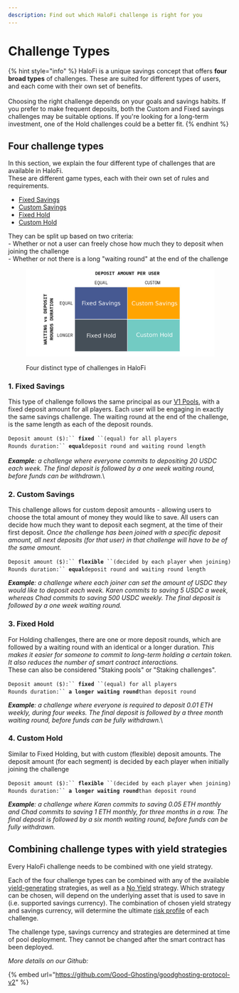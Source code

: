 ```yaml
---
description: Find out which HaloFi challenge is right for you
---
```


# Challenge Types

{% hint style="info" %}
HaloFi is a unique savings concept that offers **four broad types** of challenges. These are suited for different types of users, and each come with their own set of benefits. \
\
Choosing the right challenge depends on your goals and savings habits. If you prefer to make frequent deposits, both the Custom and Fixed savings challenges may be suitable options. If you're looking for a long-term investment, one of the Hold challenges could be a better fit.&#x20;
{% endhint %}

## Four challenge types

In this section, we explain the four different type of challenges that are available in HaloFi. \
These are different game types, each with their own set of rules and requirements.

* [Fixed Savings](challenge-types.md#fixed-savings)&#x20;
* [Custom Savings](challenge-types.md#flexible-savings)
* [Fixed Hold](challenge-types.md#3.-fixed-hodling)&#x20;
* [Custom Hold](challenge-types.md#4.-flexible-hodling)

They can be split up based on two criteria:  \
\- Whether or not a user can freely chose how much they to deposit when joining the challenge \
\- Whether or not there is a long "waiting round" at the end of the challenge

<figure><img src="../../.gitbook/assets/different-halofi-challenge-types.webp" alt=""><figcaption><p>Four distinct type of challenges in HaloFi</p></figcaption></figure>

### **1. Fixed Savings** <a href="#fixed-savings" id="fixed-savings"></a>

This type of challenge follows the same principal as our [V1 Pools](https://app.gitbook.com/s/yEEvzWYNy0G7zbGeDjkt/guarded-launch), with a fixed deposit amount for all players. Each user will be engaging in exactly the same savings challenge. The waiting round at the end of the challenge, is the same length as each of the deposit rounds.&#x20;

`Deposit amount ($):`` `**`fixed`**` ``(equal) for all players`\
`Rounds duration:`` `**`equal`**`deposit round and waiting round length`\
\
_**Example**: a challenge where everyone commits to depositing 20 USDC each week. The final deposit is followed by a one week waiting round, before funds can be withdrawn._\


### **2. Custom Savings** <a href="#flexible-savings" id="flexible-savings"></a>

This challenge allows for custom deposit amounts - allowing users to choose the total amount of money they would like to save. All users can decide how much they want to deposit each segment, at the time of their first deposit. _Once the challenge has been joined with a specific deposit amount, all next deposits (for that user) in that challenge will have to be of the same amount._&#x20;

`Deposit amount ($):`` `**`flexible`**` ``(decided by each player when joining)`\
`Rounds duration:`` `**`equal`**`deposit round and waiting round length`&#x20;

_**Example**: a challenge where each joiner can set the amount of USDC they would like to deposit each week. Karen commits to saving 5 USDC a week, whereas Chad commits to saving 500 USDC weekly. The final deposit is followed by a one week waiting round._



### **3. Fixed Hold**

For Holding challenges, there are one or more deposit rounds, which are followed by a waiting round with an identical or a longer duration.  _This makes it easier for someone to commit to long-term holding a certain token. It also reduces the number of smart contract interactions._\
These can also be considered "Staking pools" or "Staking challenges".&#x20;

`Deposit amount ($):`` `**`fixed`**` ``(equal) for all players`\
`Rounds duration:`` `**`a longer waiting round`**`than deposit round`

_**Example**: a challenge where everyone is required to deposit 0.01 ETH weekly, during four weeks. The final deposit is followed by a three month waiting round, before funds can be fully withdrawn._\


### **4. Custom Hold**

Similar to Fixed Holding, but with custom (flexible) deposit amounts. The deposit amount (for each segment) is decided by each player when initially joining the challenge

`Deposit amount ($):`` `**`flexible`**` ``(decided by each player when joining)`\
`Rounds duration:`` `**`a longer waiting round`**`than deposit round`

_**Example**: a challenge where Karen commits to saving 0.05 ETH monthly and Chad commits to saving 1 ETH monthly, for three months in a row. The final deposit is followed by a six month waiting round, before funds can be fully withdrawn._



## **Combining challenge types with yield strategies**

Every HaloFi challenge needs to be combined with one yield strategy.

Each of the four challenge types can be combined with any of the available [yield-generating](yield-strategies.md#different-yield-strategies-explained) strategies, as well as a [No Yield](yield-strategies.md#curve-aave-stable) strategy. Which strategy can be chosen, will depend on the underlying asset that is used to save in (i.e. supported savings currency). The combination of chosen yield strategy and savings currency, will determine the ultimate [risk profile](../risks.md) of each challenge.

The challenge type, savings currency and strategies are determined at time of pool deployment. They cannot be changed after the smart contract has been deployed.&#x20;

_More details on our Github:_

{% embed url="https://github.com/Good-Ghosting/goodghosting-protocol-v2" %}
